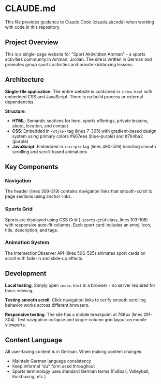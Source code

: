 # CLAUDE.md

This file provides guidance to Claude Code (claude.ai/code) when working with code in this repository.

## Project Overview

This is a single-page website for "Sport Aktivitäten Amman" - a sports activities community in Amman, Jordan. The site is written in German and promotes group sports activities and private kickboxing lessons.

## Architecture

**Single-file application**: The entire website is contained in `index.html` with embedded CSS and JavaScript. There is no build process or external dependencies.

**Structure**:
- **HTML**: Semantic sections for hero, sports offerings, private lessons, about, location, and contact
- **CSS**: Embedded in `<style>` tag (lines 7-305) with gradient-based design system using primary colors #667eea (blue-purple) and #764ba2 (purple)
- **JavaScript**: Embedded in `<script>` tag (lines 490-526) handling smooth scrolling and scroll-based animations

## Key Components

### Navigation
The header (lines 309-319) contains navigation links that smooth-scroll to page sections using anchor links.

### Sports Grid
Sports are displayed using CSS Grid (`.sports-grid` class, lines 103-108) with responsive auto-fit columns. Each sport card includes an emoji icon, title, description, and tags.

### Animation System
The IntersectionObserver API (lines 506-525) animates sport cards on scroll with fade-in and slide-up effects.

## Development

**Local testing**: Simply open `index.html` in a browser - no server required for basic viewing.

**Testing smooth scroll**: Click navigation links to verify smooth scrolling behavior works across different browsers.

**Responsive testing**: The site has a mobile breakpoint at 768px (lines 291-304). Test navigation collapse and single-column grid layout on mobile viewports.

## Content Language

All user-facing content is in German. When making content changes:
- Maintain German language consistency
- Keep informal "du" form used throughout
- Sports terminology uses standard German terms (Fußball, Volleyball, Kickboxing, etc.)

